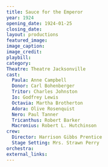 ```yaml
---
title: Sauce for the Emperor
year: 1924
opening_date: 1924-01-25
closing_date:
layout: productions
featured_image: 
image_caption:
image_credit:
playbill:
category:
Theatre: Theatre Jacksonville
cast:
  Paula: Anne Campbell
  Donor: Carl Bohenberger
  Tritor: Charles Johnston
  Io: Godfrey Lewis
  Octavia: Martha Brotherton
  Adora: Olive Rosenquist
  Nero: Paul Tanner
  Tricanthus: Robert Barker
  Macronius: Robert L. Hutchinson
crew:
  Director: Harrison Gibbs Prentice
  Stage Setting: Mrs. Strawn Perry
orchestra:
external_links:
---
```

